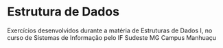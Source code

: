 # Estrutura de Dados

 Exercícios desenvolvidos durante a matéria de Estruturas de Dados I, no curso de Sistemas de Informação pelo IF Sudeste MG Campus Manhuaçu 

